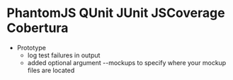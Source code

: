 # PhantomJS QUnit JUnit JSCoverage Cobertura

* Prototype
    * log test failures in output
    * added optional argument --mockups to specify where your mockup files are located